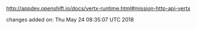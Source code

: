 http://appdev.openshift.io/docs/vertx-runtime.html#mission-http-api-vertx

 
 changes added on: Thu May 24 08:35:07 UTC 2018